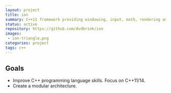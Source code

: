 ```yaml
---
layout: project
title: ion
summary: C++11 framework providing windowing, input, math, rendering and component enitiy systems.
status: active
repository: https://github.com/dvdbrink/ion
images:
 - ion-triangle.png
categories: project
tags: c++
---
```


## Goals
* Improve C++ programming language skills. Focus on C++11/14.
* Create a modular architecture.
